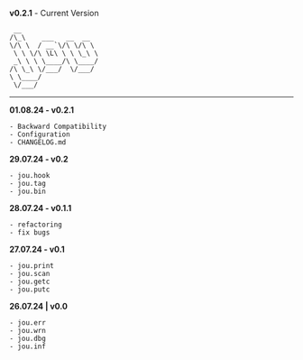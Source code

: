 <b>v0.2.1</b> - Current Version
```
 __
/\_\    ___   __  __  
\/\ \  / __`\/\ \/\ \ 
 \ \ \/\ \L\ \ \ \_\ \
 _\ \ \ \____/\ \____/
/\ \_\ \/___/  \/___/ 
\ \____/              
 \/___/               
```
<hr>

<b> 01.08.24 - v0.2.1 </b>

    - Backward Compatibility
    - Configuration
    - CHANGELOG.md

<b> 29.07.24 - v0.2 </b>

    - jou.hook
    - jou.tag
    - jou.bin

<b> 28.07.24 - v0.1.1 </b>

    - refactoring
    - fix bugs

<b> 27.07.24 - v0.1 </b>

    - jou.print
    - jou.scan
    - jou.getc
    - jou.putc

<b> 26.07.24 | v0.0 </b>

    - jou.err
    - jou.wrn
    - jou.dbg
    - jou.inf